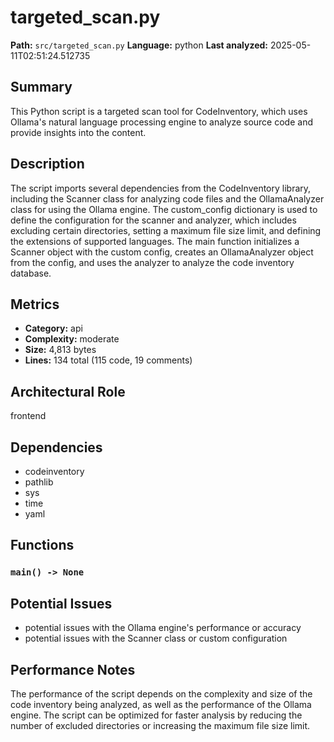 # targeted_scan.py

**Path:** `src/targeted_scan.py`
**Language:** python
**Last analyzed:** 2025-05-11T02:51:24.512735

## Summary

This Python script is a targeted scan tool for CodeInventory, which uses Ollama's natural language processing engine to analyze source code and provide insights into the content.

## Description

The script imports several dependencies from the CodeInventory library, including the Scanner class for analyzing code files and the OllamaAnalyzer class for using the Ollama engine. The custom_config dictionary is used to define the configuration for the scanner and analyzer, which includes excluding certain directories, setting a maximum file size limit, and defining the extensions of supported languages. The main function initializes a Scanner object with the custom config, creates an OllamaAnalyzer object from the config, and uses the analyzer to analyze the code inventory database.

## Metrics

- **Category:** api
- **Complexity:** moderate
- **Size:** 4,813 bytes
- **Lines:** 134 total (115 code, 19 comments)

## Architectural Role

frontend

## Dependencies

- codeinventory
- pathlib
- sys
- time
- yaml

## Functions

### `main() -> None`

## Potential Issues

- potential issues with the Ollama engine's performance or accuracy
- potential issues with the Scanner class or custom configuration

## Performance Notes

The performance of the script depends on the complexity and size of the code inventory being analyzed, as well as the performance of the Ollama engine. The script can be optimized for faster analysis by reducing the number of excluded directories or increasing the maximum file size limit.
